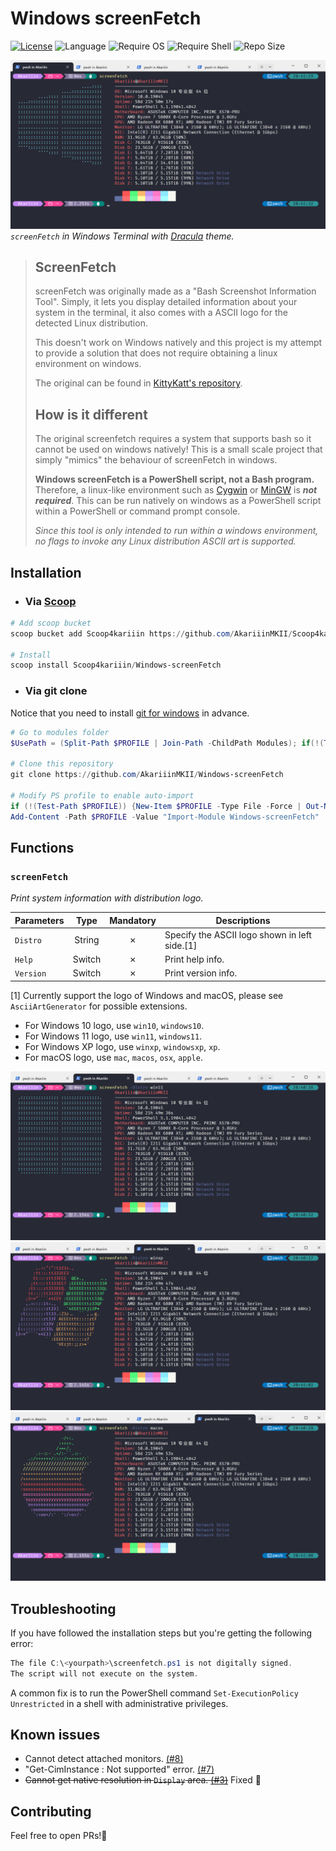 # Windows screenFetch

[![License](https://img.shields.io/github/license/AkariiinMKII/Windows-screenFetch?label=License&color=34D058)](https://github.com/AkariiinMKII/Windows-screenFetch/blob/main/LICENSE)
![Language](https://img.shields.io/badge/Language-PowerShell-blue)
![Require OS](https://img.shields.io/badge/Require_OS-Windows_10\|11-blue)
![Require Shell](https://img.shields.io/badge/Require_Shell-PowerShell_5.1\|7-blue)
![Repo Size](https://img.shields.io/github/repo-size/AkariiinMKII/Windows-screenFetch?label=Repo%20Size)

![Windows screenFetch](.screenshots/sample_win10_logo.png)
_`screenFetch` in Windows Terminal with [Dracula](https://draculatheme.com/windows-terminal) theme._

> ## ScreenFetch
>
> screenFetch was originally made as a "Bash Screenshot Information Tool". Simply, it lets you display detailed information about your system in the terminal, it also comes with a ASCII logo for the detected Linux distribution.
>
> This doesn't work on Windows natively and this project is my attempt to provide a solution that does not require obtaining a linux environment on windows.
>
> The original can be found in [KittyKatt's repository](https://github.com/KittyKatt/screenFetch).
>
> ## How is it different
>
> The original screenfetch requires a system that supports bash so it cannot be used on windows natively! This is a small scale project that simply "mimics" the behaviour of screenFetch in windows.
>
> __Windows screenFetch is a PowerShell script, not a Bash program.__ Therefore, a linux-like environment such as [Cygwin](https://www.cygwin.com/) or [MinGW](http://www.mingw.org/wiki/msys) is ___not required___. This can be run natively on windows as a PowerShell script within a PowerShell or command prompt console.
>
> _Since this tool is only intended to run within a windows environment, no flags to invoke any Linux distribution ASCII art is supported._

## Installation

- ### Via [Scoop](https://github.com/ScoopInstaller/Scoop)

```PowerShell
# Add scoop bucket
scoop bucket add Scoop4kariiin https://github.com/AkariiinMKII/Scoop4kariiin

# Install
scoop install Scoop4kariiin/Windows-screenFetch
```

- ### Via git clone

Notice that you need to install [git for windows](https://gitforwindows.org/) in advance.

```PowerShell
# Go to modules folder
$UsePath = (Split-Path $PROFILE | Join-Path -ChildPath Modules); if(!(Test-Path $UsePath)) {New-Item $UsePath -Type Directory -Force | Out-Null}; Set-Location $UsePath

# Clone this repository
git clone https://github.com/AkariiinMKII/Windows-screenFetch

# Modify PS profile to enable auto-import
if (!(Test-Path $PROFILE)) {New-Item $PROFILE -Type File -Force | Out-Null}
Add-Content -Path $PROFILE -Value "Import-Module Windows-screenFetch"
```

## Functions

### `screenFetch`

_Print system information with distribution logo._

|Parameters|Type|Mandatory|Descriptions|
|----|:----:|:----:|----|
|`Distro`|String|&cross;|Specify the ASCII logo shown in left side.[1]|
|`Help`|Switch|&cross;|Print help info.|
|`Version`|Switch|&cross;|Print version info.|

[1] Currently support the logo of Windows and macOS, please see `AsciiArtGenerator` for possible extensions.

- For Windows 10 logo, use `win10`, `windows10`.
- For Windows 11 logo, use `win11`, `windows11`.
- For Windows XP logo, use `winxp`, `windowsxp`, `xp`.
- For macOS logo, use `mac`, `macos`, `osx`, `apple`.

![Windows 11 logo](.screenshots/sample_win11_logo.png)
![Windows XP logo](.screenshots/sample_winxp_logo.png)
![macOS logo](.screenshots/sample_macos_logo.png)

## Troubleshooting

If you have followed the installation steps but you're getting the following error:

```PowerShell
The file C:\<yourpath>\screenfetch.ps1 is not digitally signed.
The script will not execute on the system.
```

A common fix is to run the PowerShell command `Set-ExecutionPolicy Unrestricted` in a shell with administrative privileges.

## Known issues

- Cannot detect attached monitors. [(#8)](https://github.com/AkariiinMKII/Windows-screenFetch/issues/8)
- "Get-CimInstance : Not supported" error. [(#7)](https://github.com/AkariiinMKII/Windows-screenFetch/issues/7)
- ~~Cannot get native resolution in `Display` area. [(#3)](https://github.com/AkariiinMKII/Windows-screenFetch/issues/3)~~ Fixed 🥳

## Contributing

Feel free to open PRs!🥳
